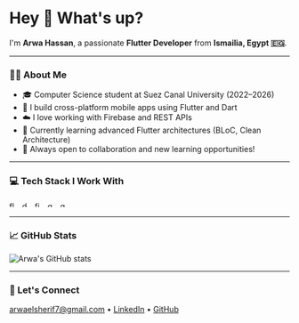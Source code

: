 <h1 align="left">Hey 👋 What's up?</h1>

<p align="left">I'm <strong>Arwa Hassan</strong>, a passionate <strong>Flutter Developer</strong> from <strong>Ismailia, Egypt 🇪🇬</strong>.</p>

---

### 👩‍💻 About Me

- 🎓 Computer Science student at Suez Canal University (2022–2026)
- 📱 I build cross-platform mobile apps using Flutter and Dart
- ☁️ I love working with Firebase and REST APIs
- 🚀 Currently learning advanced Flutter architectures (BLoC, Clean Architecture)
- 🌱 Always open to collaboration and new learning opportunities!

---

### 💻 Tech Stack I Work With

<div align="left">
  <img src="https://cdn.jsdelivr.net/gh/devicons/devicon/icons/flutter/flutter-original.svg" height="10" alt="flutter logo" />
  <img width="5"/>
  <img src="https://cdn.jsdelivr.net/gh/devicons/devicon/icons/dart/dart-original.svg" height="10" alt="dart logo"/>
  <img width="5"/>
  <img src="https://cdn.jsdelivr.net/gh/devicons/devicon/icons/firebase/firebase-plain.svg" height="10" alt="firebase logo"/>
  <img width="5"/>
  <img src="https://cdn.jsdelivr.net/gh/devicons/devicon/icons/git/git-original.svg" height="10" alt="git logo"/>
  <img width="5"/>
  <img src="https://cdn.jsdelivr.net/gh/devicons/devicon/icons/github/github-original.svg" height="10" alt="github logo"/>
</div>


---

### 📈 GitHub Stats

<p align="left">
  <img src="https://github-readme-stats.vercel.app/api?username=ArwaElsherif&show_icons=true&theme=tokyonight" alt="Arwa's GitHub stats"/>
</p>

---

### 🔗 Let's Connect

<p align="left">
  <a href="mailto:arwaelsherif7@gmail.com">arwaelsherif7@gmail.com</a> • 
  <a href="https://linkedin.com/in/arwa-elsherif">LinkedIn</a> • 
  <a href="https://github.com/ArwaElsherif">GitHub</a>
</p>
